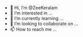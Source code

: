 - 👋 Hi, I’m @ZeeKeralam
- 👀 I’m interested in ...
- 🌱 I’m currently learning ...
- 💞️ I’m looking to collaborate on ...
- 📫 How to reach me ...

<!---
ZeeKeralam/ZeeKeralam is a ✨ special ✨ repository because its `README.md` (this file) appears on your GitHub profile.
You can click the Preview link to take a look at your changes.
--->
